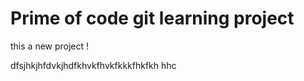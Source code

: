 # Prime of code git learning project

this a new project !


dfsjhkjhfdvkjhdfkhvkfhvkfkkkfhkfkh  hhc
